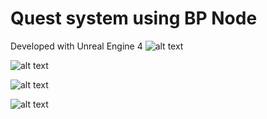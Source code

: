 # Quest system using BP Node

Developed with Unreal Engine 4
![alt text]([http://url/to/img.png](https://github.com/paveldrobny/UE4_QuestSystem_BP/blob/master/ue4_questsystem_1.png))

![alt text]([http://url/to/img.png](https://github.com/paveldrobny/UE4_QuestSystem_BP/blob/master/ue4_questsystem_2.png))

![alt text]([http://url/to/img.png](https://github.com/paveldrobny/UE4_QuestSystem_BP/blob/master/ue4_questsystem_3.png))

![alt text]([http://url/to/img.png](https://github.com/paveldrobny/UE4_QuestSystem_BP/blob/master/ue4_questsystem_4.png))
